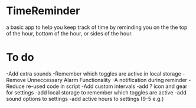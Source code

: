 # TimeReminder

a basic app to help you keep track of time by reminding you on the the top of the hour, bottom of the hour, or sides of the hour.

# To do

-Add extra sounds
-Remember which toggles are active in local storage
-Remove Unneccessary Alarm Functionality
-A notification during reminder
-Reduce re-used code in script
-Add custom intervals
-add ? icon and gear for settings
-add local storage to remember which toggles are active
-add sound options to settings
-add active hours to settings (9-5 e.g.)
